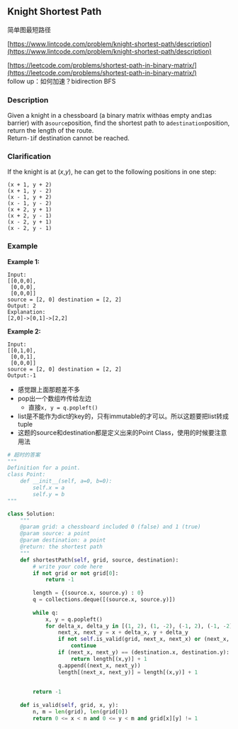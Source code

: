 ## Knight Shortest Path

简单图最短路径

[https://www.lintcode.com/problem/knight-shortest-path/description](https://www.lintcode.com/problem/knight-shortest-path/description)

[https://leetcode.com/problems/shortest-path-in-binary-matrix/](https://leetcode.com/problems/shortest-path-in-binary-matrix/)  
follow up：如何加速？bidirection BFS

### Description

Given a knight in a chessboard \(a binary matrix with`0`as empty and`1`as barrier\) with a`source`position, find the shortest path to a`destination`position, return the length of the route.  
Return`-1`if destination cannot be reached.

### Clarification

If the knight is at \(_x_,_y_\), he can get to the following positions in one step:

```
(x + 1, y + 2)
(x + 1, y - 2)
(x - 1, y + 2)
(x - 1, y - 2)
(x + 2, y + 1)
(x + 2, y - 1)
(x - 2, y + 1)
(x - 2, y - 1)
```

### Example

**Example 1:**

```
Input:
[[0,0,0],
 [0,0,0],
 [0,0,0]]
source = [2, 0] destination = [2, 2] 
Output: 2
Explanation:
[2,0]->[0,1]->[2,2]
```

**Example 2:**

```
Input:
[[0,1,0],
 [0,0,1],
 [0,0,0]]
source = [2, 0] destination = [2, 2] 
Output:-1
```

* 感觉跟上面那题差不多
* pop出一个数组咋传给左边
  * 直接`x, y = q.popleft()`
* list是不能作为dict的key的，只有immutable的才可以。所以这题要把list转成tuple
* 这题的source和destination都是定义出来的Point Class，使用的时候要注意用法



```py
# 超时的答案
"""
Definition for a point.
class Point:
    def __init__(self, a=0, b=0):
        self.x = a
        self.y = b
"""

class Solution:
    """
    @param grid: a chessboard included 0 (false) and 1 (true)
    @param source: a point
    @param destination: a point
    @return: the shortest path 
    """
    def shortestPath(self, grid, source, destination):
        # write your code here
        if not grid or not grid[0]:
            return -1
        
        length = {(source.x, source.y) : 0} 
        q = collections.deque([(source.x, source.y)])
        
        while q:
            x, y = q.popleft()
            for delta_x, delta_y in [(1, 2), (1, -2), (-1, 2), (-1, -2), (2, 1), (2, -1), (-2, 1), (-2, -1)]:              
                next_x, next_y = x + delta_x, y + delta_y
                if not self.is_valid(grid, next_x, next_x) or (next_x, next_y) in length:
                    continue
                if (next_x, next_y) == (destination.x, destination.y):
                    return length[(x,y)] + 1 
                q.append((next_x, next_y))
                length[(next_x, next_y)] = length[(x,y)] + 1 
                
                
        return -1
    
    def is_valid(self, grid, x, y):
        n, m = len(grid), len(grid[0])
        return 0 <= x < n and 0 <= y < m and grid[x][y] != 1

```



